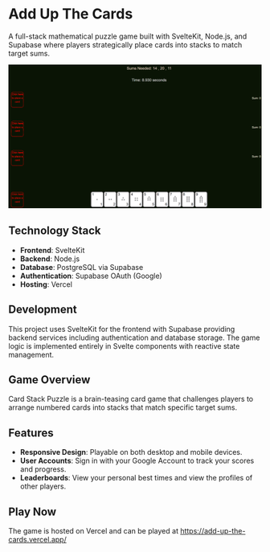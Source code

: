# Add Up The Cards

A full-stack mathematical puzzle game built with SvelteKit, Node.js, and Supabase where players strategically place cards into stacks to match target sums.

![Card Stack Puzzle Game Screenshot](addupthecards.png)

## Technology Stack

- **Frontend**: SvelteKit
- **Backend**: Node.js
- **Database**: PostgreSQL via Supabase
- **Authentication**: Supabase OAuth (Google)
- **Hosting**: Vercel

## Development

This project uses SvelteKit for the frontend with Supabase providing backend services including authentication and database storage. The game logic is implemented entirely in Svelte components with reactive state management.


## Game Overview

Card Stack Puzzle is a brain-teasing card game that challenges players to arrange numbered cards into stacks that match specific target sums. 


## Features

- **Responsive Design**: Playable on both desktop and mobile devices.
- **User Accounts**: Sign in with your Google Account to track your scores and progress.
- **Leaderboards**: View your personal best times and view the profiles of other players.

## Play Now

The game is hosted on Vercel and can be played at https://add-up-the-cards.vercel.app/

